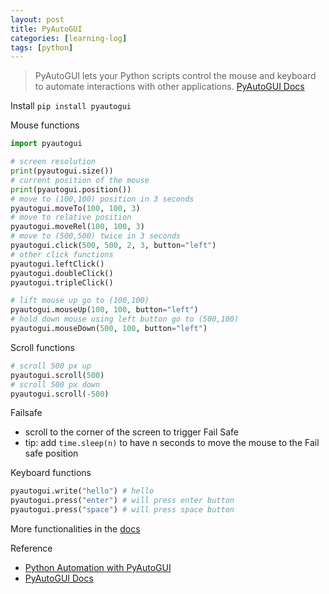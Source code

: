 ```yaml
---
layout: post
title: PyAutoGUI
categories: [learning-log]
tags: [python]
---
```


> PyAutoGUI lets your Python scripts control the mouse and keyboard to automate interactions with other applications. [PyAutoGUI Docs](https://pyautogui.readthedocs.io/en/latest/)

Install `pip install pyautogui`

Mouse functions
```python
import pyautogui

# screen resolution
print(pyautogui.size())
# current position of the mouse
print(pyautogui.position())
# move to (100,100) position in 3 seconds
pyautogui.moveTo(100, 100, 3)
# move to relative position
pyautogui.moveRel(100, 100, 3)
# move to (500,500) twice in 3 seconds
pyautogui.click(500, 500, 2, 3, button="left")
# other click functions
pyautogui.leftClick()
pyautogui.doubleClick()
pyautogui.tripleClick()

# lift mouse up go to (100,100)
pyautogui.mouseUp(100, 100, button="left")
# hold down mouse using left button go to (500,100)
pyautogui.mouseDown(500, 100, button="left")

```

Scroll functions
```python
# scroll 500 px up
pyautogui.scroll(500)
# scroll 500 px down
pyautogui.scroll(-500)
```

Failsafe
- scroll to the corner of the screen to trigger Fail Safe
- tip: add `time.sleep(n)` to have n seconds to move the mouse to the Fail safe position

Keyboard functions

```python
pyautogui.write("hello") # hello
pyautogui.press("enter") # will press enter button
pyautogui.press("space") # will press space button
```
More functionalities in the [docs](https://pyautogui.readthedocs.io/en/latest/)

Reference
- [Python Automation with PyAutoGUI](https://www.youtube.com/watch?v=3PekU8OGBCA&t=1011s)
- [PyAutoGUI Docs](https://pyautogui.readthedocs.io/en/latest/)
